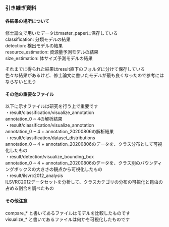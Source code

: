 ### 引き継ぎ資料  

#### 各結果の場所について  
修士論文で用いたデータはmaster_paperに保存している  
classification: 分類モデルの結果  
detection: 検出モデルの結果  
resource_estimation: 資源量予測モデルの結果  
size_estimation: 体サイズ予測モデルの結果  

それまでに得られた結果はresult直下のフォルダに分けて保存している  
色々な結果があるけど、修士論文に書いたモデルが最も良くなったので参考にはならないと思う  

#### その他の重要なファイル  
以下に示すファイルは研究を行う上で重要です  
・result/classification/visualize_annotation  
annotation_0 ~ 4の解析結果  
・result/classification/visualize_annotation  
annotation_0 ~ 4 + annotation_20200806の解析結果  
・result/classification/dataset_distributions  
annotation_0 ~ 4 + annotation_20200806のデータを、クラス分布として可視化したもの  
・result/detection/visualize_bounding_box  
annotation_0 ~ 4 + annotation_20200806のデータを、クラス別のバウンディングボックスの大きさの観点から可視化したもの  
・result/ilsvrc2012_analysis  
ILSVRC2012データセットを分析して、クラスカテゴリの分布の可視化と昆虫の占める割合を調べたもの  

#### その他注意  
compare_* と書いてあるファイルはモデルを比較したものです  
visualize_* と書いてあるファイルは何かを可視化したものです  